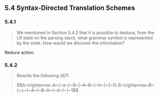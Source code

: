 ## 5.4 Syntax-Directed Translation Schemes

### 5.4.1

> We mentioned in Section 5.4.2 that it is possible to deduce, from the LR state on the parsing stack, what grammar symbol is represented by the state. How would we discover the information?

Reduce action.

### 5.4.2

> Rewrite the following SDT:
>
> $$A~\rightarrow~A~\{~a~\}~B~|~A~B~{~b~\}~|~0\\
B~\rightarrow~B~\{~c~\}~A~|~B~A~\{~d~\}~|~1$$



